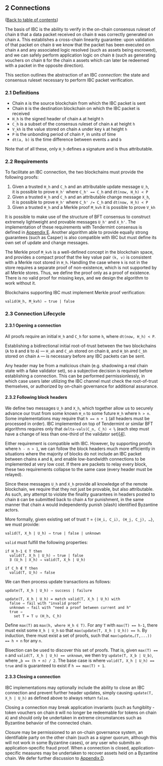 ## 2 Connections

([Back to table of contents](README.md#contents))

The basis of IBC is the ability to verify in the on-chain consensus ruleset of chain `B` that a data packet received on chain `B` was correctly generated on chain `A`. This establishes a cross-chain linearity guarantee: upon validation of that packet on chain `B` we know that the packet has been executed on chain `A` and any associated logic resolved (such as assets being escrowed), and we can safely perform application logic on chain `B` (such as generating vouchers on chain `B` for the chain `A` assets which can later be redeemed with a packet in the opposite direction).

This section outlines the abstraction of an IBC _connection_: the state and consensus ruleset necessary to perform IBC packet verification. 

### 2.1 Definitions

- Chain `A` is the source blockchain from which the IBC packet is sent
- Chain `B` is the destination blockchain on which the IBC packet is received
- `H_h` is the signed header of chain `A` at height `h`
- `C_h` is a subset of the consensus ruleset of chain `A` at height `h`
- `V_kh` is the value stored on chain `A` under key `k` at height `h`
- `P` is the unbonding period of chain `P`, in units of time
- `dt(a, b)` is the time difference between events `a` and `b`

Note that of all these, only `H_h` defines a signature and is thus attributable.

### 2.2 Requirements

To facilitate an IBC connection, the two blockchains must provide the following proofs:

1. Given a trusted `H_h` and `C_h` and an attributable update message `U_h`,  
   it is possible to prove `H_h'` where `C_h' == C_h` and `dt(now, H_h) < P`
2. Given a trusted `H_h` and `C_h` and an attributable change message `X_h`,  
   it is possible to prove `H_h'` where `C_h' /= C_h` and `dt(now, H_h) < P`
3. Given a trusted `H_h` and a Merkle proof `M_kvh` it is possible to prove `V_kh`

It is possible to make use of the structure of BFT consensus to construct extremely lightweight and provable messages `U_h'` and `X_h'`. The implementation of these requirements with Tendermint consensus is defined in [Appendix E](appendices.md#appendix-e-tendermint-header-proofs). Another algorithm able to provide equally strong guarantees (such as Casper) is also compatible with IBC but must define its own set of update and change messages.

The Merkle proof `M_kvh` is a well-defined concept in the blockchain space, and provides a compact proof that the key value pair `(k, v)` is consistent with a Merkle root stored in `H_h`. Handling the case where `k` is not in the store requires a separate proof of non-existence, which is not supported by all Merkle stores. Thus, we define the proof only as a proof of existence. There is no valid proof for missing keys, and we design the algorithm to work without it.

Blockchains supporting IBC must implement Merkle proof verification:

`valid(H_h, M_kvh) ⇒ true | false`

### 2.3 Connection Lifecycle

#### 2.3.1 Opening a connection

All proofs require an initial `H_h` and `C_h` for some `h`, where `dt(now, H_h) < P`.

Establishing a bidirectional initial root-of-trust between the two blockchains (`A` to `B` and `B` to `A`) — `H_ah` and `C_ah` stored on chain `B`, and `H_bh` and `C_bh` stored on chain `A` — is necessary before any IBC packets can be sent. 

Any header may be from a malicious chain (e.g. shadowing a real chain state with a fake validator set), so a subjective decision is required before establishing a connection. This can be performed permissionlessly, in which case users later utilizing the IBC channel must check the root-of-trust themselves, or authorized by on-chain governance for additional assurance.

#### 2.3.2 Following block headers

We define two messages `U_h` and `X_h`, which together allow us to securely advance our trust from some known `H_n` to some future `H_h` where `h > n`. Some implementations may require that `h == n + 1` (all headers must be processed in order). IBC implemented on top of Tendermint or similar BFT algorithms requires only that `delta-vals(C_n, C_h) < ⅓` (each step must have a change of less than one-third of the validator set)[[4](./references.md#4)].

Either requirement is compatible with IBC. However, by supporting proofs where  `h - n > 1`, we can follow the block headers much more efficiently in situations where the majority of blocks do not include an IBC packet between chains `A` and `B`, and enable low-bandwidth connections to be implemented at very low cost. If there are packets to relay every block, these two requirements collapse to the same case (every header must be relayed).

Since these messages `U_h` and `X_h` provide all knowledge of the remote blockchain, we require that they not just be provable, but also attributable. As such, any attempt to violate the finality guarantees in headers posted to chain `B` can be submitted back to chain `A` for punishment, in the same manner that chain `A` would independently punish (slash) identified Byzantine actors.

More formally, given existing set of trust `T` =  `{(H_i, C_i), (H_j, C_j), …}`, we must provide:

`valid(T, X_h | U_h) ⇒ true | false | unknown`

`valid` must fulfill the following properties:

```
if H_h-1 ∈ T then
  valid(T, X_h | U_h) ⇒ true | false
  ∃ (U_h | X_h) ⇒ valid(T, X_h | U_h)
```

```
if C_h ∉ T then
  valid(T, U_h) ⇒ false
```

We can then process update transactions as follows:

`update(T, X_h | U_h) ⇒ success | failure`

```
update(T, X_h | U_h) = match valid(T, X_h | U_h) with
  false ⇒ fail with "invalid proof"
  unknown ⇒ fail with "need a proof between current and h"
  true ⇒ 
    set T = T ∪ (H_h, C_h)
```

Define `max(T)` as `max(h, where H_h ∈ T)`. For any `T` with `max(T) == h-1`, there must exist some `X_h | U_h` so that `max(update(T, X_h | U_h)) == h`.
By induction, there must exist a set of proofs, such that `max(update…(T,...)) == h + n` for any `n`.

Bisection can be used to discover this set of proofs. That is, given `max(T) == n` and `valid(T, X_h | U_h) == unknown`, we then try `update(T, X_b | U_b)`, where _`b == (h + n) / 2`. The base case is where `valid(T, X_h | U_h) == true` and is guaranteed to exist if `h == max(T) + 1`.

#### 2.3.3 Closing a connection

IBC implementations may optionally include the ability to close an IBC connection and prevent further header updates, simply causing `update(T, X_h | U_h)` as defined above to always return `false`.

Closing a connection may break application invariants (such as fungiblity - token vouchers on chain `B` will no longer be redeemable for tokens on chain `A`) and should only be undertaken in extreme circumstances such as Byzantine behavior of the connected chain.

Closure may be permissioned to an on-chain governance system, an identifiable party on the other chain (such as a signer quorum, although this will not work in some Byzantine cases), or any user who submits an application-specific fraud proof. When a connection is closed, application-specific measures may be undertaken to recover assets held on a Byzantine chain. We defer further discussion to [Appendix D](appendices.md#appendix-d-byzantine-recovery-strategies).
